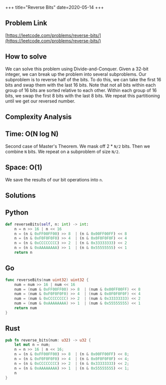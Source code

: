 +++
title="Reverse Bits"
date=2020-05-14
+++

## Problem Link

[https://leetcode.com/problems/reverse-bits/](https://leetcode.com/problems/reverse-bits/)

## How to solve

We can solve this problem using Divide-and-Conquer. Given a 32-bit integer, we can break up the problem into several subproblems. Our subproblem is to reverse half of the bits. To do this, we can take the first 16 bits and swap them with the last 16 bits. Note that not all bits within each group of 16 bits are sorted relative to each other. Within each group of 16 bits, we swap the first 8 bits with the last 8 bits. We repeat this partitioning until we get our reversed number.

## Complexity Analysis

## Time: O(N log N)

Second case of Master's Theorem. We mask off 2 * `N/2` bits. Then we combine `N` bits. We repeat on a subproblem of size `N/2`.

## Space: O(1)

We save the results of our bit operations into `n`.

## Solutions

## Python

``` python
def reverseBits(self, n: int) -> int:
    n = n >> 16 | n << 16
    n = (n & 0xFF00FF00) >> 8  | (n & 0x00FF00FF) << 8
    n = (n & 0xF0F0F0F0) >> 4  | (n & 0x0F0F0F0F) << 4
    n = (n & 0xCCCCCCCC) >> 2  | (n & 0x33333333) << 2
    n = (n & 0xAAAAAAAA) >> 1  | (n & 0x55555555) << 1
    return n
```

## Go

``` go
func reverseBits(num uint32) uint32 {
    num = num >> 16 | num << 16
    num = (num & 0xFF00FF00) >> 8  | (num & 0x00FF00FF) << 8
    num = (num & 0xF0F0F0F0) >> 4  | (num & 0x0F0F0F0F) << 4
    num = (num & 0xCCCCCCCC) >> 2  | (num & 0x33333333) << 2
    num = (num & 0xAAAAAAAA) >> 1  | (num & 0x55555555) << 1
    return num
}
```

## Rust

``` rust
pub fn reverse_bits(num: u32) -> u32 {
    let mut n = num;
    n = n >> 16 | n << 16;
    n = (n & 0xFF00FF00) >> 8  | (n & 0x00FF00FF) << 8;
    n = (n & 0xF0F0F0F0) >> 4  | (n & 0x0F0F0F0F) << 4;
    n = (n & 0xCCCCCCCC) >> 2  | (n & 0x33333333) << 2;
    n = (n & 0xAAAAAAAA) >> 1  | (n & 0x55555555) << 1;
    n
}
```
